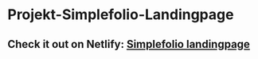 # Projekt-Simplefolio-Landingpage

## Check it out on Netlify: [Simplefolio landingpage](https://projekt-simplefolio-landingpage.netlify.app/)
